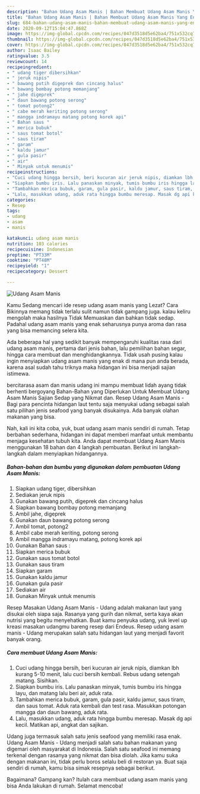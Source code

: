 ```yaml
---
description: "Bahan Udang Asam Manis | Bahan Membuat Udang Asam Manis Yang Enak Banget"
title: "Bahan Udang Asam Manis | Bahan Membuat Udang Asam Manis Yang Enak Banget"
slug: 684-bahan-udang-asam-manis-bahan-membuat-udang-asam-manis-yang-enak-banget
date: 2020-09-12T15:04:47.868Z
image: https://img-global.cpcdn.com/recipes/047d3518d5e62ba4/751x532cq70/udang-asam-manis-foto-resep-utama.jpg
thumbnail: https://img-global.cpcdn.com/recipes/047d3518d5e62ba4/751x532cq70/udang-asam-manis-foto-resep-utama.jpg
cover: https://img-global.cpcdn.com/recipes/047d3518d5e62ba4/751x532cq70/udang-asam-manis-foto-resep-utama.jpg
author: Isaac Bailey
ratingvalue: 3.5
reviewcount: 14
recipeingredient:
- " udang tiger dibersihkan"
- " jeruk nipis"
- " bawang putih digeprek dan cincang halus"
- " bawang bombay potong memanjang"
- " jahe digeprek"
- " daun bawang potong serong"
- " tomat potong2"
- " cabe merah keriting potong serong"
- " mangga indramayu matang potong korek api"
- " Bahan saus "
- " merica bubuk"
- " saus tomat botol"
- " saus tiram"
- " garam"
- " kaldu jamur"
- " gula pasir"
- " air"
- " Minyak untuk menumis"
recipeinstructions:
- "Cuci udang hingga bersih, beri kucuran air jeruk nipis, diamkan lbh kurang 5-10 menit, lalu cuci bersih kembali. Rebus udang setengah matang. Sisihkan."
- "Siapkan bumbu iris. Lalu panaskan minyak, tumis bumbu iris hingga layu, dan matang lalu beri air, aduk rata."
- "Tambahkan merica bubuk, garam, gula pasir, kaldu jamur, saus tiram, dan saus tomat. Aduk rata kembali dan test rasa. Masukkan potongan mangga dan daun bawang, aduk rata."
- "Lalu, masukkan udang, aduk rata hingga bumbu meresap. Masak dg api kecil. Matikan api, angkat dan sajikan."
categories:
- Resep
tags:
- udang
- asam
- manis

katakunci: udang asam manis 
nutrition: 103 calories
recipecuisine: Indonesian
preptime: "PT33M"
cooktime: "PT48M"
recipeyield: "1"
recipecategory: Dessert

---
```



![Udang Asam Manis](https://img-global.cpcdn.com/recipes/047d3518d5e62ba4/751x532cq70/udang-asam-manis-foto-resep-utama.jpg)

Kamu Sedang mencari ide resep udang asam manis yang Lezat? Cara Bikinnya memang tidak terlalu sulit namun tidak gampang juga. kalau keliru mengolah maka hasilnya Tidak Memuaskan dan bahkan tidak sedap. Padahal udang asam manis yang enak seharusnya punya aroma dan rasa yang bisa memancing selera kita.

Ada beberapa hal yang sedikit banyak mempengaruhi kualitas rasa dari udang asam manis, pertama dari jenis bahan, lalu pemilihan bahan segar, hingga cara membuat dan menghidangkannya. Tidak usah pusing kalau ingin menyiapkan udang asam manis yang enak di mana pun anda berada, karena asal sudah tahu triknya maka hidangan ini bisa menjadi sajian istimewa.

bercitarasa asam dan manis udang ini mampu membuat lidah ayang tidak berhenti bergoyang Bahan-Bahan yang Diperlukan Untuk Membuat Udang Asam Manis Sajian Sedap yang Nikmat dan. Resep Udang Asam Manis - Bagi para pencinta hidangan laut tentu saja menyukai udang sebagai salah satu pilihan jenis seafood yang banyak disukainya. Ada banyak olahan makanan yang bisa.


Nah, kali ini kita coba, yuk, buat udang asam manis sendiri di rumah. Tetap berbahan sederhana, hidangan ini dapat memberi manfaat untuk membantu menjaga kesehatan tubuh kita. Anda dapat membuat Udang Asam Manis menggunakan 18 bahan dan 4 langkah pembuatan. Berikut ini langkah-langkah dalam menyiapkan hidangannya.

<!--inarticleads1-->

##### Bahan-bahan dan bumbu yang digunakan dalam pembuatan Udang Asam Manis:

1. Siapkan  udang tiger, dibersihkan
1. Sediakan  jeruk nipis
1. Gunakan  bawang putih, digeprek dan cincang halus
1. Siapkan  bawang bombay potong memanjang
1. Ambil  jahe, digeprek
1. Gunakan  daun bawang potong serong
1. Ambil  tomat, potong2
1. Ambil  cabe merah keriting, potong serong
1. Ambil  mangga indramayu matang, potong korek api
1. Gunakan  Bahan saus :
1. Siapkan  merica bubuk
1. Gunakan  saus tomat botol
1. Gunakan  saus tiram
1. Siapkan  garam
1. Gunakan  kaldu jamur
1. Gunakan  gula pasir
1. Sediakan  air
1. Gunakan  Minyak untuk menumis


Resep Masakan Udang Asam Manis - Udang adalah makanan laut yang disukai oleh siapa saja. Rasanya yang gurih dan nikmat, serta kaya akan nutrisi yang begitu menyehatkan. Buat kamu penyuka udang, yuk level up kreasi masakan udangmu bareng resep dari Endeus. Resep udang asam manis - Udang merupakan salah satu hidangan laut yang menjadi favorit banyak orang. 

<!--inarticleads2-->

##### Cara membuat Udang Asam Manis:

1. Cuci udang hingga bersih, beri kucuran air jeruk nipis, diamkan lbh kurang 5-10 menit, lalu cuci bersih kembali. Rebus udang setengah matang. Sisihkan.
1. Siapkan bumbu iris. Lalu panaskan minyak, tumis bumbu iris hingga layu, dan matang lalu beri air, aduk rata.
1. Tambahkan merica bubuk, garam, gula pasir, kaldu jamur, saus tiram, dan saus tomat. Aduk rata kembali dan test rasa. Masukkan potongan mangga dan daun bawang, aduk rata.
1. Lalu, masukkan udang, aduk rata hingga bumbu meresap. Masak dg api kecil. Matikan api, angkat dan sajikan.


Udang juga termasuk salah satu jenis seafood yang memiliki rasa enak. Udang Asam Manis - Udang menjadi salah satu bahan makanan yang digemari oleh masyarakat di Indonesia. Salah satu seafood ini memang terkenal dengan rasanya yang nikmat dan bisa diolah. Jika kamu suka dengan makanan ini, tidak perlu boros selalu beli di restoran ya. Buat saja sendiri di rumah, kamu bisa simak resepnya sebagai berikut. 

Bagaimana? Gampang kan? Itulah cara membuat udang asam manis yang bisa Anda lakukan di rumah. Selamat mencoba!
